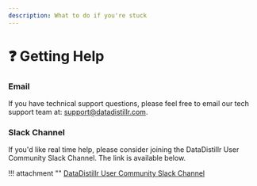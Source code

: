 ```yaml
---
description: What to do if you're stuck
---
```


# ❓ Getting Help

### __Email__

If you have technical support questions, please feel free to email our tech support team at: [support@datadistillr.com](mailto:support@datadistillr.com).

### __Slack Channel__

If you'd like real time help, please consider joining the DataDistillr User Community Slack Channel.  The link is available below. &#x20;


!!! attachment ""
    [DataDistillr User Community Slack Channel](https://join.slack.com/t/datadistillrcommunity/signup)

